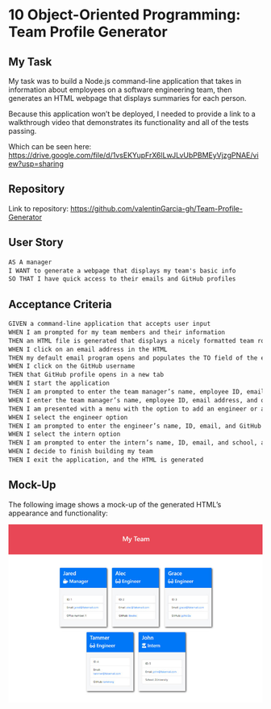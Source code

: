 # 10 Object-Oriented Programming: Team Profile Generator

## My Task

My task was to build a Node.js command-line application that takes in information about employees on a software engineering team, then generates an HTML webpage that displays summaries for each person. 

Because this application won’t be deployed, I needed to provide a link to a walkthrough video that demonstrates its functionality and all of the tests passing. 

Which can be seen here: 
<https://drive.google.com/file/d/1vsEKYupFrX6lLwJLvUbPBMEyVjzgPNAE/view?usp=sharing>

## Repository

Link to repository:
<https://github.com/valentinGarcia-gh/Team-Profile-Generator>

## User Story

```md
AS A manager
I WANT to generate a webpage that displays my team's basic info
SO THAT I have quick access to their emails and GitHub profiles
```

## Acceptance Criteria

```md
GIVEN a command-line application that accepts user input
WHEN I am prompted for my team members and their information
THEN an HTML file is generated that displays a nicely formatted team roster based on user input
WHEN I click on an email address in the HTML
THEN my default email program opens and populates the TO field of the email with the address
WHEN I click on the GitHub username
THEN that GitHub profile opens in a new tab
WHEN I start the application
THEN I am prompted to enter the team manager’s name, employee ID, email address, and office number
WHEN I enter the team manager’s name, employee ID, email address, and office number
THEN I am presented with a menu with the option to add an engineer or an intern or to finish building my team
WHEN I select the engineer option
THEN I am prompted to enter the engineer’s name, ID, email, and GitHub username, and I am taken back to the menu
WHEN I select the intern option
THEN I am prompted to enter the intern’s name, ID, email, and school, and I am taken back to the menu
WHEN I decide to finish building my team
THEN I exit the application, and the HTML is generated
```

## Mock-Up

The following image shows a mock-up of the generated HTML’s appearance and functionality:

![HTML webpage titled “My Team” features five boxes listing employee names, titles, and other key info.](./assets/images/10-object-oriented-programming-homework-demo.png)